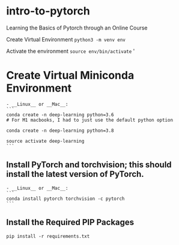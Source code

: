 # intro-to-pytorch
Learning the Basics of Pytorch through an Online Course


Create Virtual Environment
`python3 -m venv env`


Activate the environment
`source env/bin/activate`
'


# Create Virtual Miniconda Environment

	- __Linux__ or __Mac__: 
	```
	conda create -n deep-learning python=3.6
    # For M1 macbooks, I had to just use the default python option

	conda create -n deep-learning python=3.8

	source activate deep-learning
	```

## Install PyTorch and torchvision; this should install the latest version of PyTorch.
	
	- __Linux__ or __Mac__: 
	```
	conda install pytorch torchvision -c pytorch 
	```

## Install the Required PIP Packages

```
pip install -r requirements.txt
```